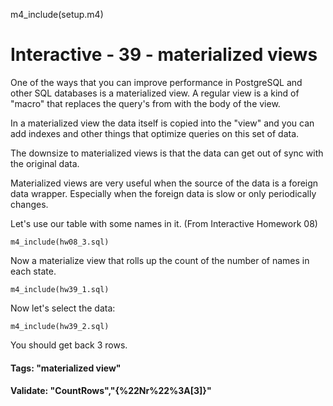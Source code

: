 
m4_include(setup.m4)

# Interactive - 39 - materialized views

One of the ways that you can improve performance in PostgreSQL and other SQL databases is a materialized view.
A regular view is a kind of "macro" that replaces the query's from with the body of the view.  

In a materialized view the data itself is copied into the "view" and you can add indexes and other things
that optimize queries on this set of data.

The downsize to materialized views is that the data can get out of sync with the original data.

Materialized views are very useful when the source of the data is a foreign data wrapper.  Especially
when the foreign data is slow or only periodically changes.

Let's use our table with some names in it. (From Interactive Homework 08)

```
m4_include(hw08_3.sql)
```

Now a materialize view that rolls up the count of the number of names in each state.

```
m4_include(hw39_1.sql)
```

Now let's select the data:

```
m4_include(hw39_2.sql)
```

You should get back 3 rows.


#### Tags: "materialized view"

#### Validate: "CountRows","{%22Nr%22%3A[3]}"

